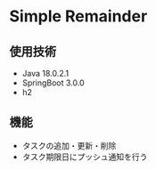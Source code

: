 # Simple Remainder

## 使用技術

* Java 18.0.2.1
* SpringBoot 3.0.0
* h2

## 機能

* タスクの追加・更新・削除
* タスク期限日にプッシュ通知を行う

